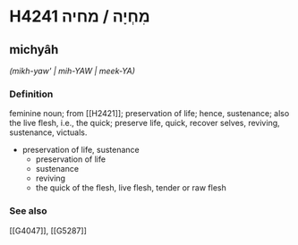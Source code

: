 # H4241 מִחְיָה / מחיה

## michyâh

_(mikh-yaw' | mih-YAW | meek-YA)_

### Definition

feminine noun; from [[H2421]]; preservation of life; hence, sustenance; also the live flesh, i.e., the quick; preserve life, quick, recover selves, reviving, sustenance, victuals.

- preservation of life, sustenance
    - preservation of life
    - sustenance
    - reviving
    - the quick of the flesh, live flesh, tender or raw flesh
### See also

[[G4047]], [[G5287]]

